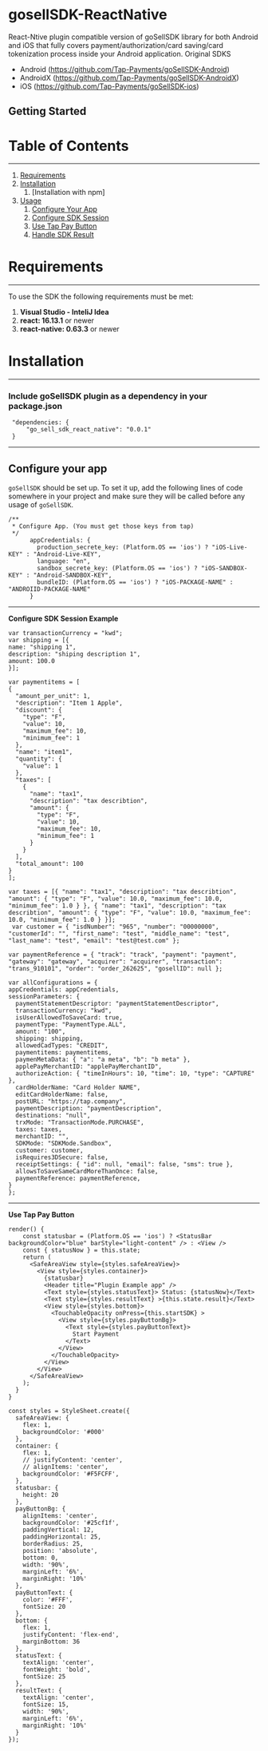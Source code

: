 # gosellSDK-ReactNative
React-Ntive plugin compatible version of goSellSDK library for both Android and iOS that fully covers payment/authorization/card saving/card tokenization process inside your Android application.
Original SDKS

- Android (https://github.com/Tap-Payments/goSellSDK-Android)
- AndroidX (https://github.com/Tap-Payments/goSellSDK-AndroidX)
- iOS (https://github.com/Tap-Payments/goSellSDK-ios)

## Getting Started

# Table of Contents

---

1. [Requirements](#requirements)
2. [Installation](#installation)
   1. [Installation with npm]
3. [Usage](#usage)
   1. [Configure Your App](#configure_your_app)
   2. [Configure SDK Session](#configure_sdk_session)
   3. [Use Tap Pay Button](#tap_pay_button)
   4. [Handle SDK Result](#handle_sdk_result)

<a href="requirements"></a>

# Requirements

---

To use the SDK the following requirements must be met:

1. **Visual Studio - InteliJ Idea**
2. **react: 16.13.1** or newer
3. **react-native: 0.63.3** or newer

<a name="installation"></a>

# Installation

---

<a name="installation_with_pubspec"></a>

### Include goSellSDK plugin as a dependency in your package.json

```
 "dependencies: {
     "go_sell_sdk_react_native": "0.0.1"
 }
```

---

<a name="configure_your_app"></a>

## Configure your app

`goSellSDK` should be set up. To set it up, add the following lines of code somewhere in your project and make sure they will be called before any usage of `goSellSDK`.

```
/**
 * Configure App. (You must get those keys from tap)
 */
      appCredentials: {
        production_secrete_key: (Platform.OS == 'ios') ? "iOS-Live-KEY" : "Android-Live-KEY",
        language: "en",
        sandbox_secrete_key: (Platform.OS == 'ios') ? "iOS-SANDBOX-KEY" : "Android-SANDBOX-KEY",
        bundleID: (Platform.OS == 'ios') ? "iOS-PACKAGE-NAME" : "ANDROIID-PACKAGE-NAME"
      }
```

---

<a name="configure_your_app"></a>
**Configure SDK Session Example**

```
var transactionCurrency = "kwd";
var shipping = [{
name: "shipping 1",
description: "shiping description 1",
amount: 100.0
}];
```
```
var paymentitems = [
{
  "amount_per_unit": 1,
  "description": "Item 1 Apple",
  "discount": {
    "type": "F",
    "value": 10,
    "maximum_fee": 10,
    "minimum_fee": 1
  },
  "name": "item1",
  "quantity": {
    "value": 1
  },
  "taxes": [
    {
      "name": "tax1",
      "description": "tax describtion",
      "amount": {
        "type": "F",
        "value": 10,
        "maximum_fee": 10,
        "minimum_fee": 1
      }
    }
  ],
  "total_amount": 100
}
];
```
```
var taxes = [{ "name": "tax1", "description": "tax describtion", "amount": { "type": "F", "value": 10.0, "maximum_fee": 10.0, "minimum_fee": 1.0 } }, { "name": "tax1", "description": "tax describtion", "amount": { "type": "F", "value": 10.0, "maximum_fee": 10.0, "minimum_fee": 1.0 } }];
 var customer = { "isdNumber": "965", "number": "00000000", "customerId": "", "first_name": "test", "middle_name": "test", "last_name": "test", "email": "test@test.com" };
 ```
 ```
 var paymentReference = { "track": "track", "payment": "payment", "gateway": "gateway", "acquirer": "acquirer", "transaction": "trans_910101", "order": "order_262625", "gosellID": null };
 ```
```
var allConfigurations = {
appCredentials: appCredentials,
sessionParameters: {
  paymentStatementDescriptor: "paymentStatementDescriptor",
  transactionCurrency: "kwd",
  isUserAllowedToSaveCard: true,
  paymentType: "PaymentType.ALL",
  amount: "100",
  shipping: shipping,
  allowedCadTypes: "CREDIT",
  paymentitems: paymentitems,
  paymenMetaData: { "a": "a meta", "b": "b meta" },
  applePayMerchantID: "applePayMerchantID",
  authorizeAction: { "timeInHours": 10, "time": 10, "type": "CAPTURE" },
  cardHolderName: "Card Holder NAME",
  editCardHolderName: false,
  postURL: "https://tap.company",
  paymentDescription: "paymentDescription",
  destinations: "null",
  trxMode: "TransactionMode.PURCHASE",
  taxes: taxes,
  merchantID: "",
  SDKMode: "SDKMode.Sandbox",
  customer: customer,
  isRequires3DSecure: false,
  receiptSettings: { "id": null, "email": false, "sms": true },
  allowsToSaveSameCardMoreThanOnce: false,
  paymentReference: paymentReference,
}
};
```
<a name="configure_sdk_session"></a>

---

<a name="tap_pay_button"></a>
**Use Tap Pay Button**
```
render() {
    const statusbar = (Platform.OS == 'ios') ? <StatusBar backgroundColor="blue" barStyle="light-content" /> : <View />
    const { statusNow } = this.state;
    return (
      <SafeAreaView style={styles.safeAreaView}>
        <View style={styles.container}>
          {statusbar}
          <Header title="Plugin Example app" />
          <Text style={styles.statusText}> Status: {statusNow}</Text>
          <Text style={styles.resultText} >{this.state.result}</Text>
          <View style={styles.bottom}>
            <TouchableOpacity onPress={this.startSDK} >
              <View style={styles.payButtonBg}>
                <Text style={styles.payButtonText}>
                  Start Payment
                </Text>
              </View>
            </TouchableOpacity>
          </View>
        </View>
      </SafeAreaView>
    );
  }
}
```
```
const styles = StyleSheet.create({
  safeAreaView: {
    flex: 1,
    backgroundColor: '#000'
  },
  container: {
    flex: 1,
    // justifyContent: 'center',
    // alignItems: 'center',
    backgroundColor: '#F5FCFF',
  },
  statusbar: {
    height: 20
  },
  payButtonBg: {
    alignItems: 'center',
    backgroundColor: '#25cf1f',
    paddingVertical: 12,
    paddingHorizontal: 25,
    borderRadius: 25,
    position: 'absolute',
    bottom: 0,
    width: '90%',
    marginLeft: '6%',
    marginRight: '10%'
  },
  payButtonText: {
    color: '#FFF',
    fontSize: 20
  },
  bottom: {
    flex: 1,
    justifyContent: 'flex-end',
    marginBottom: 36
  },
  statusText: {
    textAlign: 'center',
    fontWeight: 'bold',
    fontSize: 25
  },
  resultText: {
    textAlign: 'center',
    fontSize: 15,
    width: '90%',
    marginLeft: '6%',
    marginRight: '10%'
  }
});
```

